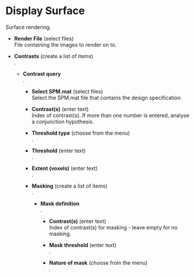 # Display Surface  
Surface rendering.

* **Render File** (select files)  
File containing the images to render on to.

* **Contrasts** (create a list of items)  
.

    * **Contrast query**   
    .

        * **Select SPM.mat** (select files)  
        Select the SPM.mat file that contains the design specification.

        * **Contrast(s)** (enter text)  
        Index of contrast(s). If more than one number is entered, analyse a conjunction hypothesis.

        * **Threshold type** (choose from the menu)  
        .

        * **Threshold** (enter text)  
        .

        * **Extent (voxels)** (enter text)  
        .

        * **Masking** (create a list of items)  
        .

            * **Mask definition**   
            .

                * **Contrast(s)** (enter text)  
                Index of contrast(s) for masking - leave empty for no masking.

                * **Mask threshold** (enter text)  
                .

                * **Nature of mask** (choose from the menu)  
                .
